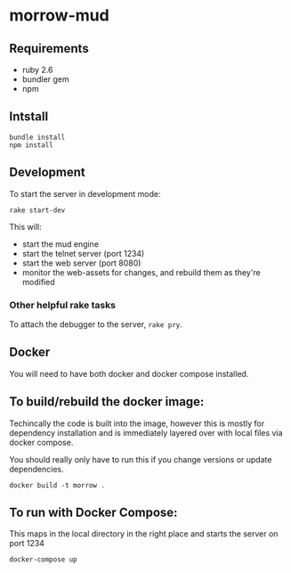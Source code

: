 # morrow-mud

## Requirements
* ruby 2.6
* bundler gem
* npm

## Intstall
```
bundle install
npm install
```

## Development
To start the server in development mode:

```
rake start-dev
```

This will:
* start the mud engine
* start the telnet server (port 1234)
* start the web server (port 8080)
* monitor the web-assets for changes, and rebuild them as they're modified

### Other helpful rake tasks
To attach the debugger to the server, `rake pry`.

## Docker
You will need to have both docker and docker compose installed.

## To build/rebuild the docker image:

Techincally the code is built into the image, however this is mostly for dependency installation and is immediately layered over with local files via docker compose.

You should really only have to run this if you change versions or update dependencies.

```docker build -t morrow .```


## To run with Docker Compose:

This maps in the local directory in the right place and starts the server on port 1234

```docker-compose up```
